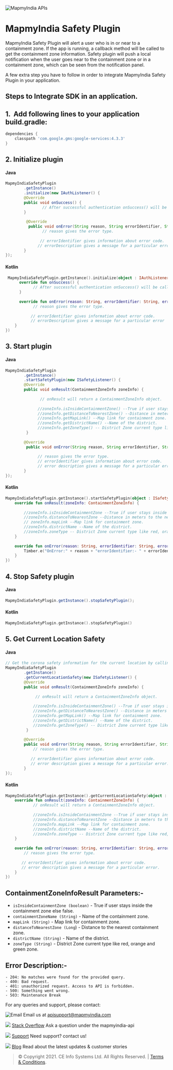 ![MapmyIndia APIs](https://www.mapmyindia.com/api/img/mapmyindia-api.png)
# MapmyIndia Safety Plugin
MapmyIndia Safety Plugin will alert a user who is in or near to a containment zone. If the app is running, a callback method will be called to get the containment zone information. Safety plugin will push a local notification when the user goes near to the containment zone or in a containment zone, which can be seen from the notification panel.

A few extra step you have to follow in order to integrate MapmyIndia Safety Plugin in your application.

## Steps to Integrate SDK in an application.


## 1. ​ Add following lines to your application build.gradle:
``` groovy
dependencies {
    classpath ​'com.google.gms:google-services:4.3.3'
}
```

## 2. Initialize plugin

#### Java
``` java
MapmyIndiaSafetyPlugin  
        .getInstance()  
        .initialize(new IAuthListener() {  
        @Override  
        public void onSuccess() {  
                // After successful authentication onSuccess() will be called.  
        }  
  
         @Override  
          public void onError(String reason, String errorIdentifier, String errorDescription) {  
                // reason gives the error type.  
  
               // errorIdentifier gives information about error code.  
              // errorDescription gives a message for a particular error. 
        }  
});
```

#### Kotlin
```kotlin
 MapmyIndiaSafetyPlugin.getInstance().initialize(object : IAuthListener {  
      override fun onSuccess() {  
            // After successful authentication onSuccess() will be called.    
      }  
  
      override fun onError(reason: String, errorIdentifier: String, errorDescription: String) {  
            // reason gives the error type.  
  
           // errorIdentifier gives information about error code.  
           // errorDescription gives a message for a particular error
    }  
})
```
## 3. Start plugin

#### Java
```java
MapmyIndiaSafetyPlugin  
        .getInstance()  
        .startSafetyPlugin(new ISafetyListener() {  
        @Override  
        public void onResult(ContainmentZoneInfo zoneInfo) {  
  
               // onResult will return a ContainmentZoneInfo object.  
  
              //zoneInfo.isInsideContainmentZone() --True if user stays inside the containment zone else false.  
              //zoneInfo.getDistanceToNearestZone() --Distance in meters to the nearest containment zone.  
              //zoneInfo.getMapLink() --Map link for containment zone.  
              //zoneInfo.getDistrictName() --Name of the district.  
              //zoneInfo.getZoneType() -- District Zone current type like red, orange and green zone.  
         }   
  
        @Override  
         public void onError(String reason, String errorIdentifier, String errorDescription) {  
               
              // reason gives the error type.  
              // errorIdentifier gives information about error code.  
              // error description gives a message for a particular error.  
        }  
});
```

#### Kotlin
```kotlin
MapmyIndiaSafetyPlugin.getInstance().startSafetyPlugin(object : ISafetyListener {  
    override fun onResult(zoneInfo: ContainmentZoneInfo) {  
   
        //zoneInfo.isInsideContainmentZone --True if user stays inside the containment zone else false.  
        //zoneInfo.distanceToNearestZone --Distance in meters to the nearest containment zone.    
        // zoneInfo.mapLink --Map link for containment zone.  
        //zoneInfo.districtName --Name of the district.  
        //zoneInfo.zoneType -- District Zone current type like red, orange and green zone. 
    }  
  
    override fun onError(reason: String, errorIdentifier: String, errorDescription: String) {  
        Timber.e("OnError:" + reason + "errorIdentifier:- " + errorIdentifier)  
    }  
})
```
## 4. Stop Safety plugin

#### Java
```java
MapmyIndiaSafetyPlugin.getInstance().stopSafetyPlugin();
```

#### Kotlin
```kotlin
MapmyIndiaSafetyPlugin.getInstance().stopSafetyPlugin()
```
## 5. Get Current Location Safety

#### Java
```java
// Get the corona safety information for the current location by calling following method.
MapmyIndiaSafetyPlugin  
        .getInstance()  
        .getCurrentLocationSafety(new ISafetyListener() {  
        @Override  
        public void onResult(ContainmentZoneInfo zoneInfo) {  
 
             // onResult will return a ContainmentZoneInfo object.  
  
            //zoneInfo.isInsideContainmentZone() --True if user stays inside the containment zone else false.  
            //zoneInfo.getDistanceToNearestZone() --Distance in meters to the nearest containment zone.  
            //zoneInfo.getMapLink() --Map link for containment zone.  
            //zoneInfo.getDistrictName() --Name of the district.  
            //zoneInfo.getZoneType() -- District Zone current type like red, orange and green zone.  
         }  
  
        @Override  
        public void onError(String reason, String errorIdentifier, String errorDescription) {  
            // reason gives the error type.  
  
           // errorIdentifier gives information about error code.  
           // error description gives a message for a particular error.  
        }  
});
```

#### Kotlin
```kotlin
MapmyIndiaSafetyPlugin.getInstance().getCurrentLocationSafety(object : ISafetyListener {  
    override fun onResult(zoneInfo: ContainmentZoneInfo) {  
            // onResult will return a ContainmentZoneInfo object.  
  
            //zoneInfo.isInsideContainmentZone --True if user stays inside the containment zone else false.  
            //zoneInfo.distanceToNearestZone --Distance in meters to the nearest containment zone.  
            //zoneInfo.mapLink --Map link for containment zone.  
            //zoneInfo.districtName --Name of the district.  
            //zoneInfo.zoneType -- District Zone current type like red, orange and green zone.
    }  
  
    override fun onError(reason: String, errorIdentifier: String, errorDescription: String) {  
        // reason gives the error type.  
  
       // errorIdentifier gives information about error code.  
       // error description gives a message for a particular error.    
    }  
})
```
## ContainmentZoneInfo ​Result Parameters:-

- `isInsideContainmentZone (boolean)`​ - True if user stays inside the containment zone else false.
- `containmentZoneName (String)`​ ​- Name of the containment zone.
- `mapLink (String)` ​- Map link for containment zone.
- `distanceToNearestZone (Long`) ​- Distance to the nearest containment zone.
- `districtName (String)`​ - Name of the district.
- `zoneType (String)`​ - District Zone current type like red, orange and green zone.

## Error Description:-

    - 204: No matches were found for the provided query.
    - 400: Bad request.
    - 401: unauthorized request. Access to API is forbidden.
    - 500: Something went wrong.
    - 503: Maintenance Break

For any queries and support, please contact:

![Email](https://www.google.com/a/cpanel/mapmyindia.co.in/images/logo.gif?service=google_gsuite)
Email us at [apisupport@mapmyindia.com](mailto:apisupport@mapmyindia.com)

![](https://www.mapmyindia.com/api/img/icons/stack-overflow.png)
[Stack Overflow](https://stackoverflow.com/questions/tagged/mapmyindia-api)
Ask a question under the mapmyindia-api

![](https://www.mapmyindia.com/api/img/icons/support.png)
[Support](https://www.mapmyindia.com/api/index.php#f_cont)
Need support? contact us!

![](https://www.mapmyindia.com/api/img/icons/blog.png)
[Blog](http://www.mapmyindia.com/blog/)
Read about the latest updates & customer stories


> © Copyright 2021. CE Info Systems Ltd. All Rights Reserved. | [Terms & Conditions](http://www.mapmyindia.com/api/terms-&-conditions).
